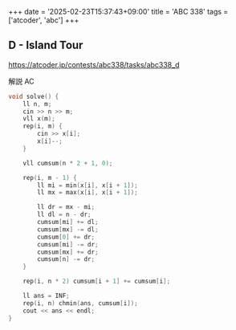 +++
date = '2025-02-23T15:37:43+09:00'
title = 'ABC 338'
tags = ['atcoder', 'abc']
+++

## D - Island Tour

<https://atcoder.jp/contests/abc338/tasks/abc338_d>

解説 AC

```cpp
void solve() {
    ll n, m;
    cin >> n >> m;
    vll x(m);
    rep(i, m) {
        cin >> x[i];
        x[i]--;
    }

    vll cumsum(n * 2 + 1, 0);

    rep(i, m - 1) {
        ll mi = min(x[i], x[i + 1]);
        ll mx = max(x[i], x[i + 1]);

        ll dr = mx - mi;
        ll dl = n - dr;
        cumsum[mi] += dl;
        cumsum[mx] -= dl;
        cumsum[0] += dr;
        cumsum[mi] -= dr;
        cumsum[mx] += dr;
        cumsum[n] -= dr;
    }

    rep(i, n * 2) cumsum[i + 1] += cumsum[i];

    ll ans = INF;
    rep(i, n) chmin(ans, cumsum[i]);
    cout << ans << endl;
}
```
